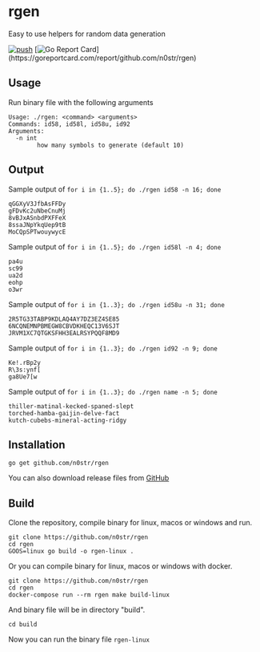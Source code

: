rgen
==========

Easy to use helpers for random data generation

[![push](https://github.com/n0str/rgen/workflows/push/badge.svg?branch=master&event=push)](https://github.com/n0str/rgen/actions)
[![Go Report Card](https://goreportcard.com/badge/github.com/n0str/rgen?)](https://goreportcard.com/report/github.com/n0str/rgen)

Usage
-----

Run binary file with the following arguments

```
Usage: ./rgen: <command> <arguments>
Commands: id58, id58l, id58u, id92
Arguments:
  -n int
        how many symbols to generate (default 10)
```

Output
-----

Sample output of `for i in {1..5}; do ./rgen id58 -n 16; done`
```
qGGXyV3JfbAsFFDy
gFDvKc2uNbeCnuMj
8vBJxASnbdPXFFeX
8ssaJNpYkqUep9tB
MoCQpSPTwouywycE
```

Sample output of `for i in {1..5}; do ./rgen id58l -n 4; done`
```
pa4u
sc99
ua2d
eohp
o3wr
```

Sample output of `for i in {1..3}; do ./rgen id58u -n 31; done`
```
2R5TG33TABP9KDLAQ4AY7DZ3EZ4SE85
6NCQNEMNPBMEGW8CBVDKHEQC13V6SJT
JRVM1XC7QTGKSFHH3EALRSYPQQF8MD9
```

Sample output of `for i in {1..3}; do ./rgen id92 -n 9; done`
```
Ke!.rBp2y
R\3s:ynf[
ga8Ue7[w
```

Sample output of `for i in {1..3}; do ./rgen name -n 5; done`
```
thiller-matinal-kecked-spaned-slept
torched-hamba-gaijin-delve-fact
kutch-cubebs-mineral-acting-ridgy
```

Installation
-----

```
go get github.com/n0str/rgen
```

You can also download release files from [GitHub](https://github.com/n0str/rgen/releases/tag/v1.1)

Build
-----

Clone the repository, compile binary for linux, macos or windows and run.

```
git clone https://github.com/n0str/rgen
cd rgen
GOOS=linux go build -o rgen-linux .
```

Or you can compile binary for linux, macos or windows with docker.

```
git clone https://github.com/n0str/rgen
cd rgen
docker-compose run --rm rgen make build-linux
```
And binary file will be in directory "build".

```
cd build
```

Now you can run the binary file `rgen-linux`
